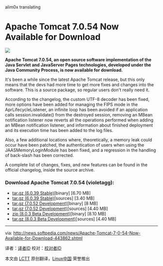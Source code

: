 alim0x translating

Apache Tomcat 7.0.54 Now Available for Download
================================================================================
![](http://i1-news.softpedia-static.com/images/news2/Apache-Tomcat-7-0-54-Now-Available-for-Download-443862-2.jpg)

**Apache Tomcat 7.0.54, an open source software implementation of the Java Servlet and JavaServer Pages technologies, developed under the Java Community Process, is now available for download.**

It's been a while since the latest Apache Tomcat release, but this only means that the devs had more time to get more fixes and changes into the software. This is a source package, so regular users don't really need it.

According to the changelog, the custom UTF-8 decoder has been fixed, more options have been added for managing the FIPS mode in the AprLifecycleListener, an infinite loop has been avoided if an application calls session.invalidate() from the destroyed session, removing an MBean notification listener now reverts all the operations performed when adding an MBean notification listener, and information about finished deployment and its execution time has been added to the log files.

Also, a few additional locations where, theoretically, a memory leak could occur have been patched, the authentication of users when using the JAASMemoryLoginModule has been fixed, and a regression in the handling of back-slash has been corrected.

A complete list of changes, fixes, and new features can be found in the official changelog, inside the source archive. 

### Download Apache Tomcat 7.0.54 (violetagg): ###

- [tar.gz (6.0.39 Stable)][1][binary] [6.70 MB]
- [tar.gz (6.0.39 Stable)][2][sources] [3.40 MB]
- [tar.gz (7.0.52 Development)][3][binary] [8 MB]
- [tar.gz (7.0.52 Development)][4][sources] [4.40 MB]
- [zip (8.0.3 Beta Development)][5][binary] [8.10 MB]
- [tar.gz (8.0.3 Beta Development)][6][sources] [4.40 MB]

--------------------------------------------------------------------------------

via: http://news.softpedia.com/news/Apache-Tomcat-7-0-54-Now-Available-for-Download-443862.shtml

译者：[译者ID](https://github.com/译者ID) 校对：[校对者ID](https://github.com/校对者ID)

本文由 [LCTT](https://github.com/LCTT/TranslateProject) 原创翻译，[Linux中国](http://linux.cn/) 荣誉推出

[1]:http://mirrors.hostingromania.ro/apache.org/tomcat/tomcat-6/v6.0.39/bin/apache-tomcat-6.0.39.tar.gz
[2]:http://mirrors.hostingromania.ro/apache.org/tomcat/tomcat-6/v6.0.39/src/apache-tomcat-6.0.39-src.tar.gz
[3]:http://www.apache.org/dist/tomcat/tomcat-7/v7.0.52/bin/apache-tomcat-7.0.52.tar.gz
[4]:http://www.apache.org/dist/tomcat/tomcat-7/v7.0.52/src/apache-tomcat-7.0.52-src.tar.gz
[5]:http://mirrors.hostingromania.ro/apache.org/tomcat/tomcat-8/v8.0.3/bin/apache-tomcat-8.0.3.tar.gz
[6]:http://mirrors.hostingromania.ro/apache.org/tomcat/tomcat-8/v8.0.3/src/apache-tomcat-8.0.3-src.tar.gz
